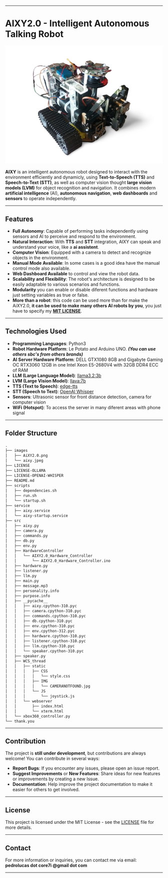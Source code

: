 
---

# **AIXY2.0 - Intelligent Autonomous Talking Robot**

![AiXY2.0](images/AiXY2.0.png)

**AIXY** is an intelligent autonomous robot designed to interact with the environment efficiently and dynamicly, using **Text-to-Speech (TTS)** and **Speech-to-Text (STT)**, as well as computer vision thought **large vision models (LVM)** for object recognition and navigation. It combines modern **artificial intelligence** (AI), **autonomous navigation**, **web dashboards** and **sensors** to operate independently.

---

## **Features**

- **Full Autonomy**: Capable of performing tasks independently using sensors and AI to perceive and respond to the environment.
- **Natural Interaction**: With **TTS** and **STT** integration, AIXY can speak and understand your voice, like a **ai assistent**.
- **Computer Vision**: Equipped with a camera to detect and recognize objects in the environment.
- **Manual Mode Available**: In some cases is a good idea have the manual control mode also available.
- **Web Dashboard Available** to control and view the robot data.
- **Scalability and Flexibility**: The robot's architecture is designed to be easily adaptable to various scenarios and functions.
- **Modularity** you can enable or disable diferent functions and hardware just setting variables as true or false.
- **More than a robot**: this code can be used more than for make the AiXY2.0, **it can be used to make many others AI robots by you**, you just have to specify my **[MIT LICENSE](./LICENSE)**.

---

## **Technologies Used**

- **Programming Languages**: Python3
- **Robot Hardware Platform**: Le Potato and Arduino UNO. ***(You can use others sbc's from others brands)***
- **AI Server Hardware Platform**: DELL GTX1080 8GB and Gigabyte Gaming OC RTX3060 12GB in one Intel Xeon E5-2680V4 with 32GB DDR4 ECC of RAM
- **LLM (Large Language Model)**: [llama3.2:3b](https://ollama.com/library/llama3.2:3b)
- **LVM (Large Vision Model)**: [llava:7b](https://ollama.com/library/llava:7b)
- **TTS (Text to Speech)**: [edge-tts](https://pypi.org/project/edge-tts/)
- **STT (Speech to Text)**: [OpenAI Whisper](https://github.com/openai/whisper)
- **Sensors**: Ultrasonic sensor for front distance detection, camera for computer vision
- **WiFi (Hotspot)**: To access the server in many diferent areas with phone signal

---

## **Folder Structure**

```
.
├── images
│   ├── AiXY2.0.png
│   └── aixy.jpeg
├── LICENSE
├── LICENSE-OLLAMA
├── LICENSE-OPENAI-WHISPER
├── README.md
├── scripts
│   ├── dependencies.sh
│   ├── run.sh
│   └── startup.sh
├── service
│   ├── aixy.service
│   └── aixy-startup.service
├── src
│   ├── aixy.py
│   ├── camera.py
│   ├── commands.py
│   ├── db.py
│   ├── env.py
│   ├── HardwareController
│   │   └── AIXY2.0_Hardware_Controller
│   │       └── AIXY2.0_Hardware_Controller.ino
│   ├── hardware.py
│   ├── listener.py
│   ├── llm.py
│   ├── main.py
│   ├── message.mp3
│   ├── personality.info
│   ├── purpose.info
│   ├── __pycache__
│   │   ├── aixy.cpython-310.pyc
│   │   ├── camera.cpython-310.pyc
│   │   ├── commands.cpython-310.pyc
│   │   ├── db.cpython-310.pyc
│   │   ├── env.cpython-310.pyc
│   │   ├── env.cpython-312.pyc
│   │   ├── hardware.cpython-310.pyc
│   │   ├── listener.cpython-310.pyc
│   │   ├── llm.cpython-310.pyc
│   │   └── speaker.cpython-310.pyc
│   ├── speaker.py
│   ├── WCS_thread
│   │   ├── static
│   │   │   ├── CSS
│   │   │   │   └── style.css
│   │   │   ├── IMG
│   │   │   │   └── CAMERANOTFOUND.jpg
│   │   │   └── JS
│   │   │       └── joystick.js
│   │   └── webserver
│   │       ├── index.html
│   │       └── xterm.html
│   └── xbox360_controller.py
└── thank.you

```

---

## **Contribution**

The project is **still under development**, but contributions are always welcome! You can contribute in several ways:

- **Report Bugs**: If you encounter any issues, please open an issue report.
- **Suggest Improvements** or **New Features**: Share ideas for new features or improvements by creating a new Issue.
- **Documentation**: Help improve the project documentation to make it easier for others to get involved.

---

## **License**

This project is licensed under the MIT License - see the [LICENSE](./LICENSE) file for more details.

---

## **Contact**

For more information or inquiries, you can contact me via email:  
**pedrolucas dot core7i @gmail dot com**

---
